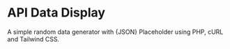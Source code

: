 # API Data Display

A simple random data generator with {JSON} Placeholder using PHP, cURL and Tailwind CSS.
